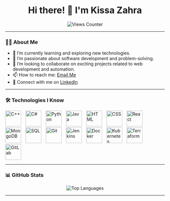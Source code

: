 <h1 align="center">Hi there! 👋 I'm Kissa Zahra</h1>

<p align="center">
  <img src="https://komarev.com/ghpvc/?username=kissasium&style=flat-square&color=blue" alt="Views Counter" />
</p>

---

### 👩‍💻 About Me
- 🌱 I’m currently learning and exploring new technologies.
- 🔭 I’m passionate about software development and problem-solving.
- 👯 I’m looking to collaborate on exciting projects related to web development and automation.
- 📫 How to reach me: [Email Me](mailto:kissasium@gmail.com)
- 💼 Connect with me on [LinkedIn](https://www.linkedin.com/in/kissa-zahra/)

---

### 🛠️ Technologies I Know

<p align="left">
  <img src="https://cdn.jsdelivr.net/gh/devicons/devicon/icons/cplusplus/cplusplus-original.svg" alt="C++" width="50" style="margin-right: 10px;" />
  <img src="https://cdn.jsdelivr.net/gh/devicons/devicon/icons/csharp/csharp-original.svg" alt="C#" width="50" style="margin-right: 10px;" />
  <img src="https://cdn.jsdelivr.net/gh/devicons/devicon/icons/python/python-original.svg" alt="Python" width="50" style="margin-right: 10px;" />
  <img src="https://cdn.jsdelivr.net/gh/devicons/devicon/icons/java/java-original.svg" alt="Java" width="50" style="margin-right: 10px;" />
  <img src="https://cdn.jsdelivr.net/gh/devicons/devicon/icons/html5/html5-original.svg" alt="HTML" width="50" style="margin-right: 10px;" />
  <img src="https://cdn.jsdelivr.net/gh/devicons/devicon/icons/css3/css3-original.svg" alt="CSS" width="50" style="margin-right: 10px;" />
  <img src="https://cdn.jsdelivr.net/gh/devicons/devicon/icons/react/react-original.svg" alt="React" width="50" style="margin-right: 10px;" />
  <img src="https://cdn.jsdelivr.net/gh/devicons/devicon/icons/mongodb/mongodb-original.svg" alt="MongoDB" width="50" style="margin-right: 10px;" />
  <img src="https://cdn.jsdelivr.net/gh/devicons/devicon/icons/mysql/mysql-original.svg" alt="SQL" width="50" style="margin-right: 10px;" />
  <img src="https://cdn.jsdelivr.net/gh/devicons/devicon/icons/git/git-original.svg" alt="Git" width="50" style="margin-right: 10px;" />
  <img src="https://cdn.jsdelivr.net/gh/devicons/devicon/icons/jenkins/jenkins-original.svg" alt="Jenkins" width="50" style="margin-right: 10px;" />
  <img src="https://cdn.jsdelivr.net/gh/devicons/devicon/icons/docker/docker-original.svg" alt="Docker" width="50" style="margin-right: 10px;" />
  <img src="https://cdn.jsdelivr.net/gh/devicons/devicon/icons/kubernetes/kubernetes-plain.svg" alt="Kubernetes" width="50" style="margin-right: 10px;" />
  <img src="https://cdn.jsdelivr.net/gh/devicons/devicon/icons/terraform/terraform-original.svg" alt="Terraform" width="50" style="margin-right: 10px;" />
  <img src="https://cdn.jsdelivr.net/gh/devicons/devicon/icons/gitlab/gitlab-original.svg" alt="GitLab" width="50" style="margin-right: 10px;" />
</p>

---

### 📊 GitHub Stats
<p align="center">
  <img src="https://github-readme-stats.vercel.app/api/top-langs/?username=kissasium&layout=compact&theme=radical" alt="Top Languages" />
</p>

---

